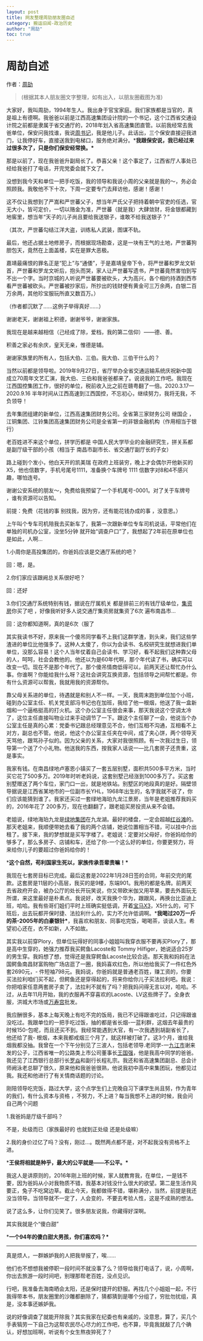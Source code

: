 ```yaml
---
layout: post
title: 网友整理周劼朋友圈自述
category: 搬运旧闻-政治历史
author: "周劼"
toc: true
---
```


# 周劼自述

作者：[周劼](https://www.zhihu.com/search?q=周劼&search_source=Entity&hybrid_search_source=Entity&hybrid_search_extra={"sourceType"%3A"answer"%2C"sourceId"%3A2596515748})

> (根据其本人朋友圈文字整理，如有出入，以朋友圈截图为准)

大家好，我叫周劼，1994年生人。我出身于官宝家庭。我们家族都是当官的，真是祖上有德啊。我爸爸以前是江西高速集团设计院的一个书记，这个江西省交通设计院之前都是隶属于省交通厅的，2018年划入省高速集团直管。以前我经常去我爸单位，保安问我找谁，我说[周书记](https://www.zhihu.com/search?q=周书记&search_source=Entity&hybrid_search_source=Entity&hybrid_search_extra={"sourceType"%3A"answer"%2C"sourceId"%3A2596515748})，我是他儿子。此话出，三个保安直接迎我进门，让我停好车，直接送我到电梯口，服务绝对满分。***我跟保安说，我已经过来过很多次了，只是你们保安经常换。\***



那是以前了，现在我爸爸升副局长了。恭喜父亲！这个事定了，江西省厅人事处已经给我爸打了电话，开完党委会就下文了。

没想到我今天和单位一把手吃饭，我的领导和我说小周的父亲就是我的～，务必会照顾我。我敬他不下十次，下周一定要专门去拜访他，感谢！感谢！

这不仅让我想到了严嵩和严世蕃父子，想当年严氏父子把持着朝中官吏的任选，官无大小，皆可定价，一切以赂金为准，严世蕃（就是我）大肆敛财，将金银都藏到地窖里，想当年“天子的儿子尚且要给我送银子，谁敢不给我送银子？”

（其次，严世蕃勾结江洋大盗，训练私人武装，图谋不轨。

最后，他还占据土地修房子，而根据现场勘查，这是一块有王气的土地，严世蕃狗胆包天，竟然在上面盖楼，实在是罪大恶极。

嘉靖最痛恨的罪名正是“犯上”与“通倭”，于是嘉靖皇帝下令，将严世蕃和罗龙文斩首，严世蕃和罗龙文听后，抱头而哭，家人让严世蕃写遗书，严世蕃竟然害怕到写不出一个字。当时京城的人听说严世蕃要被砍头，大为高兴，各个相约持酒到西市看严世蕃被砍头。严世蕃被抄家后，所抄出的钱财便有黄金可三万余两，白银二百万余两，其他珍宝服玩所直又数百万。）

（作者都沉默了……这例子举得真好……）

谢谢老天，谢谢祖上积德，谢谢爷爷，谢谢家族。

我现在是越来越相信（己经成了除，爱档，我的第二信仰）——德、善。

积善之家必有余庆，皇天无亲，惟德是辅。

谢谢家族里的所有人，包括大伯、三伯。我大伯、三伯干什么的？

当然以前都是领导啦。2019年9月27日，省厅举办全省交通运输系统庆祝新中国成立70周年文艺汇演，我大伯、三伯和我爸爸都来了。说说我的工作吧。我现在江西国控集团工作，很好的单位，税前收入比之前在赣粤翻了一倍。2020.3.17—2020.9.16 半年时间从江西高速到江西国控，不忘初心，继续努力，我将无我，不负领导！

去年集团组建的新单位，江西高速集团财务公司。全省第三家财务公司 继国企 ，江铜集团、江铃集团高速集团财务公司是全省第一的非银金融机构（作用相当于银行）

老百姓进不来这个单位，拼学历都是 中国人民大学毕业的金融研究生，拼关系都是副厅级干部的小孩（相当于 南昌市副市长、省交通厅副厅长的子女）

路上碰到个发小，他白天开的凯美瑞 在政府上班装穷，晚上才会偶尔开他新买的X5，他也信数字，手机号尾号1111，准备换个车牌号 1111 信数字对8和4不感兴趣，哪怕连号。

谢谢公安系统的朋友～，免费给我预留了一个手机尾号-0001。对了关于车牌号 ，谁有资源可以告知。

前提：免费（花钱的事 别找我，因为穷，还有能花钱办成的事 ，没意思。）

上午叫个专车司机陪我去买新车了，我第一次跟新单位专车司机说话，平常他们在单独的司机办公室，没坐5分钟 就开始“调查户口”了，我想起了2年前在原单位也是如此，人啊…

1.小周你是高投集团的，你爸妈应该是交通厅系统的吧？

回：嗯，是。

2.你们家应该跟阙总关系很好吧？

回：还好

3.你们交通厅系统特别有钱，据说在厅属机关 都是排前三的有钱厅级单位，[集资房](https://www.zhihu.com/search?q=集资房&search_source=Entity&hybrid_search_source=Entity&hybrid_search_extra={"sourceType"%3A"answer"%2C"sourceId"%3A2596515748})你买了吧 ，好像我听好多人说交通厅集资房就集资了6次 遍布南昌市…

回：这你都知道啊，真的是6次（服了

其实我读书不好，原来我一个傻吊同学看不上我们这群学渣，到头来，我们这些学渣进的单位比他强多了。这种人太傻了，你以为会读书、名校研究生就想进我们单单位，没那么容易！这个人当年仗着自己会读书、学习好，看不起我们这种靠父母的人，呵呵，社会会教他的。他还以为是60年代啊，那个年代读了书，确实可以改变一切。现在不是那个年代了。那个傻吊情商低得可以，前两天还让帮忙办什么事。你谁啊？你能给我什么呀？这社会讲究互换资源，包括领导之间帮忙都是。你有什么资源可以帮我，我就用我的资源帮你。

靠父母关系进的单位，待遇就是和别人不一样。一天，我周末跑到单位加个小班，碰到办公室主任、机关党支部冯书记也在加班，我给了他一根烟，他送了我一盒新烟和一个逼格挺高的打火机。这个办公室主任很会来事，那天我说这个空调太冷了，这位主任直接叫物业过来手动调节了一下。跟这个主任聊了一会，他说当个办公室主任是真的心累：党委书记跟总经理意见不合，他们互相不沟通，互相看不上对方，副总也不管。他说，他这个办公室主任夹在中间，成了夹心饼，两个领导天天骂他，跟骂孙子似的。因为父亲的关系，大家对我很照顾。有一次我过生日，领导第一个送了个小礼物。他送我的东西，按我家人话说一—比几套房子还贵重，这是事实。

我家有钱。在南昌绿地卢塞恩小镇买了一套五层别墅，面积共500多平方米，当时买它花了500多万。2019年时听老妈说，这套别墅己经涨到1000多万了。买这套别墅赠送了两个车位，家门口一出，就是地铁站。别墅区的地段真的是好。隔壁领导据说是江西省某地市的一位副市长YHL，1968年出生的，名字我就不说了，你们应该能猜到谁了。我家还买过一套绿地海珀九龙江景房，当年是老姐推荐我妈买的，2016年花了 200多万，现在也翻翻了，跟老姐买房投资从来不会错。

老姐说，绿地海珀九龙是[绿地集团](https://www.zhihu.com/search?q=绿地集团&search_source=Entity&hybrid_search_source=Entity&hybrid_search_extra={"sourceType"%3A"answer"%2C"sourceId"%3A2596515748})在九龙湖。最好的楼盘，一定会超越[红谷滩](https://www.zhihu.com/search?q=红谷滩&search_source=Entity&hybrid_search_source=Entity&hybrid_search_extra={"sourceType"%3A"answer"%2C"sourceId"%3A2596515748})的。那天老姐来，我顺便带她去看了我的两个店铺，她说位置相当不错，可以挂中介出租了。接下来，我的梦想就是买写字楼了。老姐说：定要对父母好，你爸妈给你的够多了，那么多房子、店铺和车，还给了你-一个这么好的单位，你要更努力，将来给你儿子的要超过你爸妈给你的！

***这个自然，苟利国家生死以，家族传承吾辈责嘛！\***



我现在七套房目标已完成。最后这套是2022年1月28日签的合同，年前交完的尾款。这套房是11层的小高层，我买的是9楼，东端901。我用的都是名牌。前两天去省政府开会，被办公厅的处长开玩笑说，你又带欧米伽又用苹果，要去外面玩无所谓，来这里最好是朴素点。我说好，改天我换个华为，跟跟风，再换台比亚迪上班，哈哈。我有些哥们姐们平时上班确实挺低调，开着[宝马X3](https://www.zhihu.com/search?q=宝马X3&search_source=Entity&hybrid_search_source=Entity&hybrid_search_extra={"sourceType"%3A"answer"%2C"sourceId"%3A2596515748})，X5什么的，可下班后，出去玩都开保时捷、法拉利什么的，实力不允许低调啊。***我喝过20万一斤的茶-2005年的白豪银针\***，我喜欢和朋友、同事吃完饭，喝喝茶，谈谈人生。希望初心还在，衣不如新，人不如故。



其实我以前穿Plory，但单位玩得好的同事小姐姐叫我穿衣服不要再买Plory了，那是高中生穿的，她强力推荐我买鳄鱼Lacoste和 Tommy Hilfiger，她说适合25岁的男生穿。我妈想了想，觉得还是我穿鳄鱼Lacoste比较合适。那天我和妈妈在法国鳄鱼南昌财富购物广场店逛了一圈，我妈喜欢红色，所以他给我买了一件红色外套2690元，- 件短袖798元。我妈说，你爸妈就是普通老百姓，赚工资的，你要买法拉利咱们买不起，但鳄鱼还是穿得起的，将来你给你儿子买法拉利吧。我说：你把咱家任意两套房子卖了，法拉利不就有了吗？把我妈问得无言以对，哈哈。不过，从去年11月开始，我的衣服再不穿喜欢的Lacoste、LV这些牌子了。全身衣服，洪城大市场或[万寿宫](https://www.zhihu.com/search?q=万寿宫&search_source=Entity&hybrid_search_source=Entity&hybrid_search_extra={"sourceType"%3A"answer"%2C"sourceId"%3A2596515748})批发。



我应酬很多，基本上每天晚上有吃不完的饭局，我已不记得跟谁吃过，只记得跟谁没吃过。我跟单位的一把手吃过饭，抽的都是省长烟-一蓝利群，这烟去年最贵的时候150-包呢，而且还买不到。我经常能遇到大官，有一次我遇到胡副省长了，他还给了我- 根烟，本来我都戒烟三个月了，就这样被打破了。这3个月，谁给我烟我都没抽。我曾在一个下午分别见了三波人，包括老领导.老同学-一[九江市](https://www.zhihu.com/search?q=九江市&search_source=Entity&hybrid_search_source=Entity&hybrid_search_extra={"sourceType"%3A"answer"%2C"sourceId"%3A2596515748})谢来发的公子，江西省唯一的公路类上市公司董事长[王国强](https://www.zhihu.com/search?q=王国强&search_source=Entity&hybrid_search_source=Entity&hybrid_search_extra={"sourceType"%3A"answer"%2C"sourceId"%3A2596515748})，他是我高中同学的爸爸。我还见了江西银行总部行长[罗焱](https://www.zhihu.com/search?q=罗焱&search_source=Entity&hybrid_search_source=Entity&hybrid_search_extra={"sourceType"%3A"answer"%2C"sourceId"%3A2596515748})和副行长程礼宗。我还和省高速集团副总、总会计师阙泳老总聊了很久，原来他和我爸爸很熟，他说我初中高中来集团玩，他都见过我。我还和他进行了有关情商话题的讨论。

刚陪领导吃完饭，路过大学，这个点学生们上完晚自习下课学生尚且努，作为青年的我们，有什么资本与资格 ，不努力，不上进？每当我想不上进的时候，我会问自己两个问题

1.我爸妈是厅级千部吗？

不是，处级而已（家族最好的 也就到正处级 还是处级嘛）

2.我的身价过亿了吗？没有，刚过…。既然两点都不是，对不起我没有资格不上进。

***王侯将相就是种乎，最大的公平就是——不公平。\***

我这人是讲原则的，2016年刚上班的时候，家人就教育我，在单位，一是钱不要，因为爸妈从小对我物质不错，我基本对钱没什么很大的欲望。第二是生活作风要正，兔子不吃窝边草。截止今天，我都做得不错，堪称满分，当然，前提是我还没当领导。当领导就不一定了，人会变的，不要去考验人性，这是不成熟的想法。

说了这么多，让你们见笑了。很多朋友说我，你藏得好深啊。

其实我就是个“傻白甜”

***一个94年的傻白甜大男孩，你们喜欢吗？\***



------

真是烦人，一群嫉妒我的人把我举报了，唉……

他们也不想想我被停职一段时间不就没事了么？领导给我打电话了，说，小周啊，你出去旅游一段时间吧，别理那帮老百姓，没点见识。

行吧，我准备去海南晒会太阳，还是保时捷开的舒服。再找几个小姐姐一起，不行我得带本书，朋友圈里的沙雕都删除了，猜都猜到是哪个分组了，穷批勿扰组，真是，没本事还嫉妒我。

说的好像调查了就能开除我？其实我家在纪委也有亲戚的，没意思，算了，买几个手表犒劳一下自己为这帮农民尽心尽力的工作吧，也不算，毕竟我就敲了几个确认，好想加班啊，听说有个女生熬夜猝死了？